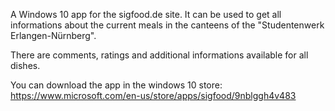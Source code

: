 A Windows 10 app for the sigfood.de site. It can be used to get all informations about the current meals in the canteens of the "Studentenwerk Erlangen-Nürnberg".

There are comments, ratings and additional informations available for all dishes.

You can download the app in the windows 10 store:
https://www.microsoft.com/en-us/store/apps/sigfood/9nblggh4v483

